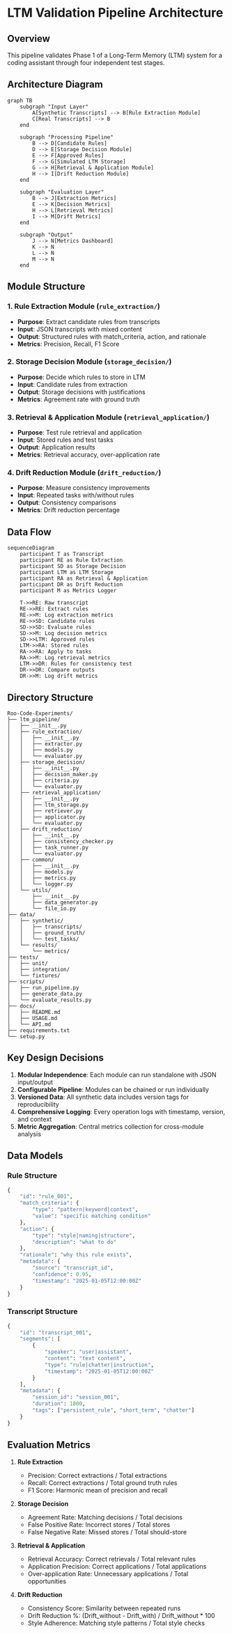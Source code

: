 # LTM Validation Pipeline Architecture

## Overview
This pipeline validates Phase 1 of a Long-Term Memory (LTM) system for a coding assistant through four independent test stages.

## Architecture Diagram

```mermaid
graph TB
    subgraph "Input Layer"
        A[Synthetic Transcripts] --> B[Rule Extraction Module]
        C[Real Transcripts] --> B
    end
    
    subgraph "Processing Pipeline"
        B --> D[Candidate Rules]
        D --> E[Storage Decision Module]
        E --> F[Approved Rules]
        F --> G[Simulated LTM Storage]
        G --> H[Retrieval & Application Module]
        H --> I[Drift Reduction Module]
    end
    
    subgraph "Evaluation Layer"
        B --> J[Extraction Metrics]
        E --> K[Decision Metrics]
        H --> L[Retrieval Metrics]
        I --> M[Drift Metrics]
    end
    
    subgraph "Output"
        J --> N[Metrics Dashboard]
        K --> N
        L --> N
        M --> N
    end
```

## Module Structure

### 1. Rule Extraction Module (`rule_extraction/`)
- **Purpose**: Extract candidate rules from transcripts
- **Input**: JSON transcripts with mixed content
- **Output**: Structured rules with match_criteria, action, and rationale
- **Metrics**: Precision, Recall, F1 Score

### 2. Storage Decision Module (`storage_decision/`)
- **Purpose**: Decide which rules to store in LTM
- **Input**: Candidate rules from extraction
- **Output**: Storage decisions with justifications
- **Metrics**: Agreement rate with ground truth

### 3. Retrieval & Application Module (`retrieval_application/`)
- **Purpose**: Test rule retrieval and application
- **Input**: Stored rules and test tasks
- **Output**: Application results
- **Metrics**: Retrieval accuracy, over-application rate

### 4. Drift Reduction Module (`drift_reduction/`)
- **Purpose**: Measure consistency improvements
- **Input**: Repeated tasks with/without rules
- **Output**: Consistency comparisons
- **Metrics**: Drift reduction percentage

## Data Flow

```mermaid
sequenceDiagram
    participant T as Transcript
    participant RE as Rule Extraction
    participant SD as Storage Decision
    participant LTM as LTM Storage
    participant RA as Retrieval & Application
    participant DR as Drift Reduction
    participant M as Metrics Logger
    
    T->>RE: Raw transcript
    RE->>RE: Extract rules
    RE->>M: Log extraction metrics
    RE->>SD: Candidate rules
    SD->>SD: Evaluate rules
    SD->>M: Log decision metrics
    SD->>LTM: Approved rules
    LTM->>RA: Stored rules
    RA->>RA: Apply to tasks
    RA->>M: Log retrieval metrics
    LTM->>DR: Rules for consistency test
    DR->>DR: Compare outputs
    DR->>M: Log drift metrics
```

## Directory Structure

```
Roo-Code-Experiments/
├── ltm_pipeline/
│   ├── __init__.py
│   ├── rule_extraction/
│   │   ├── __init__.py
│   │   ├── extractor.py
│   │   ├── models.py
│   │   └── evaluator.py
│   ├── storage_decision/
│   │   ├── __init__.py
│   │   ├── decision_maker.py
│   │   ├── criteria.py
│   │   └── evaluator.py
│   ├── retrieval_application/
│   │   ├── __init__.py
│   │   ├── ltm_storage.py
│   │   ├── retriever.py
│   │   ├── applicator.py
│   │   └── evaluator.py
│   ├── drift_reduction/
│   │   ├── __init__.py
│   │   ├── consistency_checker.py
│   │   ├── task_runner.py
│   │   └── evaluator.py
│   ├── common/
│   │   ├── __init__.py
│   │   ├── models.py
│   │   ├── metrics.py
│   │   └── logger.py
│   └── utils/
│       ├── __init__.py
│       ├── data_generator.py
│       └── file_io.py
├── data/
│   ├── synthetic/
│   │   ├── transcripts/
│   │   ├── ground_truth/
│   │   └── test_tasks/
│   └── results/
│       └── metrics/
├── tests/
│   ├── unit/
│   ├── integration/
│   └── fixtures/
├── scripts/
│   ├── run_pipeline.py
│   ├── generate_data.py
│   └── evaluate_results.py
├── docs/
│   ├── README.md
│   ├── USAGE.md
│   └── API.md
├── requirements.txt
└── setup.py
```

## Key Design Decisions

1. **Modular Independence**: Each module can run standalone with JSON input/output
2. **Configurable Pipeline**: Modules can be chained or run individually
3. **Versioned Data**: All synthetic data includes version tags for reproducibility
4. **Comprehensive Logging**: Every operation logs with timestamp, version, and context
5. **Metric Aggregation**: Central metrics collection for cross-module analysis

## Data Models

### Rule Structure
```python
{
    "id": "rule_001",
    "match_criteria": {
        "type": "pattern|keyword|context",
        "value": "specific matching condition"
    },
    "action": {
        "type": "style|naming|structure",
        "description": "what to do"
    },
    "rationale": "why this rule exists",
    "metadata": {
        "source": "transcript_id",
        "confidence": 0.95,
        "timestamp": "2025-01-05T12:00:00Z"
    }
}
```

### Transcript Structure
```python
{
    "id": "transcript_001",
    "segments": [
        {
            "speaker": "user|assistant",
            "content": "text content",
            "type": "rule|chatter|instruction",
            "timestamp": "2025-01-05T12:00:00Z"
        }
    ],
    "metadata": {
        "session_id": "session_001",
        "duration": 1800,
        "tags": ["persistent_rule", "short_term", "chatter"]
    }
}
```

## Evaluation Metrics

1. **Rule Extraction**
   - Precision: Correct extractions / Total extractions
   - Recall: Correct extractions / Total ground truth rules
   - F1 Score: Harmonic mean of precision and recall

2. **Storage Decision**
   - Agreement Rate: Matching decisions / Total decisions
   - False Positive Rate: Incorrect stores / Total stores
   - False Negative Rate: Missed stores / Total should-store

3. **Retrieval & Application**
   - Retrieval Accuracy: Correct retrievals / Total relevant rules
   - Application Precision: Correct applications / Total applications
   - Over-application Rate: Unnecessary applications / Total opportunities

4. **Drift Reduction**
   - Consistency Score: Similarity between repeated runs
   - Drift Reduction %: (Drift_without - Drift_with) / Drift_without * 100
   - Style Adherence: Matching style patterns / Total style checks